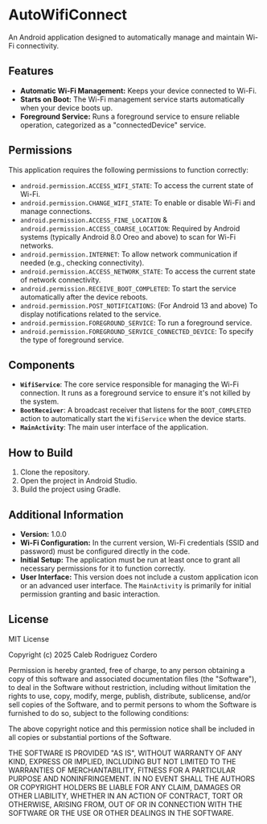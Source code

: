 # AutoWifiConnect

An Android application designed to automatically manage and maintain Wi-Fi connectivity.

## Features

*   **Automatic Wi-Fi Management:** Keeps your device connected to Wi-Fi.
*   **Starts on Boot:** The Wi-Fi management service starts automatically when your device boots up.
*   **Foreground Service:** Runs a foreground service to ensure reliable operation, categorized as a "connectedDevice" service.

## Permissions

This application requires the following permissions to function correctly:

*   `android.permission.ACCESS_WIFI_STATE`: To access the current state of Wi-Fi.
*   `android.permission.CHANGE_WIFI_STATE`: To enable or disable Wi-Fi and manage connections.
*   `android.permission.ACCESS_FINE_LOCATION` & `android.permission.ACCESS_COARSE_LOCATION`: Required by Android systems (typically Android 8.0 Oreo and above) to scan for Wi-Fi networks.
*   `android.permission.INTERNET`: To allow network communication if needed (e.g., checking connectivity).
*   `android.permission.ACCESS_NETWORK_STATE`: To access the current state of network connectivity.
*   `android.permission.RECEIVE_BOOT_COMPLETED`: To start the service automatically after the device reboots.
*   `android.permission.POST_NOTIFICATIONS`: (For Android 13 and above) To display notifications related to the service.
*   `android.permission.FOREGROUND_SERVICE`: To run a foreground service.
*   `android.permission.FOREGROUND_SERVICE_CONNECTED_DEVICE`: To specify the type of foreground service.

## Components

*   **`WifiService`**: The core service responsible for managing the Wi-Fi connection. It runs as a foreground service to ensure it's not killed by the system.
*   **`BootReceiver`**: A broadcast receiver that listens for the `BOOT_COMPLETED` action to automatically start the `WifiService` when the device starts.
*   **`MainActivity`**: The main user interface of the application.

## How to Build

1.  Clone the repository.
2.  Open the project in Android Studio.
3.  Build the project using Gradle.

## Additional Information

*   **Version:** 1.0.0
*   **Wi-Fi Configuration:** In the current version, Wi-Fi credentials (SSID and password) must be configured directly in the code.
*   **Initial Setup:** The application must be run at least once to grant all necessary permissions for it to function correctly.
*   **User Interface:** This version does not include a custom application icon or an advanced user interface. The `MainActivity` is primarily for initial permission granting and basic interaction.

## License

MIT License

Copyright (c) 2025 Caleb Rodriguez Cordero

Permission is hereby granted, free of charge, to any person obtaining a copy
of this software and associated documentation files (the "Software"), to deal
in the Software without restriction, including without limitation the rights
to use, copy, modify, merge, publish, distribute, sublicense, and/or sell
copies of the Software, and to permit persons to whom the Software is
furnished to do so, subject to the following conditions:

The above copyright notice and this permission notice shall be included in all
copies or substantial portions of the Software.

THE SOFTWARE IS PROVIDED "AS IS", WITHOUT WARRANTY OF ANY KIND, EXPRESS OR
IMPLIED, INCLUDING BUT NOT LIMITED TO THE WARRANTIES OF MERCHANTABILITY,
FITNESS FOR A PARTICULAR PURPOSE AND NONINFRINGEMENT. IN NO EVENT SHALL THE
AUTHORS OR COPYRIGHT HOLDERS BE LIABLE FOR ANY CLAIM, DAMAGES OR OTHER
LIABILITY, WHETHER IN AN ACTION OF CONTRACT, TORT OR OTHERWISE, ARISING FROM,
OUT OF OR IN CONNECTION WITH THE SOFTWARE OR THE USE OR OTHER DEALINGS IN THE
SOFTWARE.